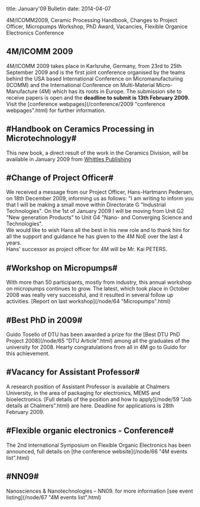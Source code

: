 title: January'09 Bulletin
date: 2014-04-07 

4M/ICOMM2009, Ceramic Processing Handbook, Changes to Project Officer, Micropumps Workshop, PhD Award, Vacancies, Flexible Organice Electronics Conference
<!--break-->
## 4M/ICOMM 2009

4M/ICOMM 2009 takes place in Karlsruhe, Germany, from 23rd to 25th September 2009 and is the first joint conference organised by the teams behind the USA based International Conference on Micromanufacturing (ICOMM) and the International Conference on Multi-Material Micro-Manufacture (4M) which has its roots in Europe. The submission site to receive papers is open and the **deadline to submit is 13th February 2009.** Visit the [conference webpages](/conference/2009 "conference webpages".html) for further information.

## #Handbook on Ceramics Processing in Microtechnology#


This new book, a direct result of the work in the Ceramics Division, will be available in January 2009 from [Whittles Publishing](http://moo.whittlespublishing.com/whittles/item/4575 "Whittles Publishing")

## #Change of Project Officer#


We received a message from our Project Officer, Hans-Hartmann Pedersen, on 18th December 2009, informing us as follows: "I am writing to inform you that I will be making a small move within Directorate G "Industrial Technologies". On the 1st of January 2009 I will be moving from Unit G2 "New generation Products" to Unit G4 "Nano- and Converging Science and Technologies".  
We would like to wish Hans all the best in his new role and to thank him for all the  support and guidance he has given to the 4M NoE over the last 4 years.    
Hans' successor as project officer for 4M will be Mr. Kai PETERS.

## #Workshop on Micropumps#


With more than 50 participants, mostly from industry, this annual workshop on micropumps continues to grow. The latest, which took place in October 2008 was really very successful, and  it resulted in several follow up activities. [Report on last workshop](/node/64 "Micropumps".html)

## #Best PhD in 2009#


Guido Tosello of DTU has been awarded a prize for the [Best DTU PhD Project 2008](/node/65 "DTU Article".html) among all the graduates of the university for 2008. Hearty congratulations from all in 4M go to Guido for this achievement. 

## #Vacancy for Assistant Professor#


A research position of Assistant Professor is available at Chalmers University, in the area of packaging for electronics, MEMS and bioelectronics. [Full details of the position and how to apply](/node/59 "Job details at Chalmers".html) are here. Deadline for applications is 28th February 2009.

## #Flexible organic electronics - Conference#


The 2nd International Symposium on Flexible Organic Electronics has been announced, full details on [the conference website](/node/66 "4M events list".html)

## #NN09#


Nanosciences & Nanotechnologies – NN09. for more information [see event listing](/node/67 "4M events list".html)